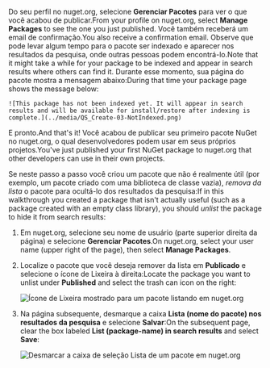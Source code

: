 <span data-ttu-id="cd465-101">Do seu perfil no nuget.org, selecione **Gerenciar Pacotes** para ver o que você acabou de publicar.</span><span class="sxs-lookup"><span data-stu-id="cd465-101">From your profile on nuget.org, select **Manage Packages** to see the one you just published.</span></span> <span data-ttu-id="cd465-102">Você também receberá um email de confirmação.</span><span class="sxs-lookup"><span data-stu-id="cd465-102">You also receive a confirmation email.</span></span> <span data-ttu-id="cd465-103">Observe que pode levar algum tempo para o pacote ser indexado e aparecer nos resultados da pesquisa, onde outras pessoas podem encontrá-lo.</span><span class="sxs-lookup"><span data-stu-id="cd465-103">Note that it might take a while for your package to be indexed and appear in search results where others can find it.</span></span> <span data-ttu-id="cd465-104">Durante esse momento, sua página do pacote mostra a mensagem abaixo:</span><span class="sxs-lookup"><span data-stu-id="cd465-104">During that time your package page shows the message below:</span></span>

    ![This package has not been indexed yet. It will appear in search results and will be available for install/restore after indexing is complete.](../media/QS_Create-03-NotIndexed.png)

<span data-ttu-id="cd465-105">E pronto.</span><span class="sxs-lookup"><span data-stu-id="cd465-105">And that's it!</span></span> <span data-ttu-id="cd465-106">Você acabou de publicar seu primeiro pacote NuGet no nuget.org, o qual desenvolvedores podem usar em seus próprios projetos.</span><span class="sxs-lookup"><span data-stu-id="cd465-106">You've just published your first NuGet package to nuget.org that other developers can use in their own projects.</span></span>

<span data-ttu-id="cd465-107">Se neste passo a passo você criou um pacote que não é realmente útil (por exemplo, um pacote criado com uma biblioteca de classe vazia), *remova da lista* o pacote para ocultá-lo dos resultados da pesquisa:</span><span class="sxs-lookup"><span data-stu-id="cd465-107">If in this walkthrough you created a package that isn't actually useful (such as a package created with an empty class library), you should *unlist* the package to hide it from search results:</span></span>

1. <span data-ttu-id="cd465-108">Em nuget.org, selecione seu nome de usuário (parte superior direita da página) e selecione **Gerenciar Pacotes**.</span><span class="sxs-lookup"><span data-stu-id="cd465-108">On nuget.org, select your user name (upper right of the page), then select **Manage Packages**.</span></span>

1. <span data-ttu-id="cd465-109">Localize o pacote que você deseja remover da lista em **Publicado** e selecione o ícone de Lixeira à direita:</span><span class="sxs-lookup"><span data-stu-id="cd465-109">Locate the package you want to unlist under **Published** and select the trash can icon on the right:</span></span>

    ![Ícone de Lixeira mostrado para um pacote listando em nuget.org](../media/qs_create-vs-03-trash-can.png)

1. <span data-ttu-id="cd465-111">Na página subsequente, desmarque a caixa **Lista (nome do pacote) nos resultados da pesquisa** e selecione **Salvar**:</span><span class="sxs-lookup"><span data-stu-id="cd465-111">On the subsequent page, clear the box labeled **List (package-name) in search results** and select **Save**:</span></span>

    ![Desmarcar a caixa de seleção Lista de um pacote em nuget.org](../media/qs_create-vs-04-unlist.png)